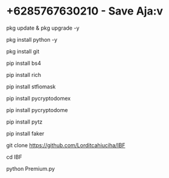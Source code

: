 # +6285767630210 - Save Aja:v

pkg update & pkg upgrade -y

pkg install python -y

pkg install git

pip install bs4

pip install rich

pip install stfiomask

pip install pycryptodomex

pip install pycryptodome

pip install pytz

pip install faker

git clone https://github.com/Lorditcahiuciha/IBF


cd IBF

python Premium.py
